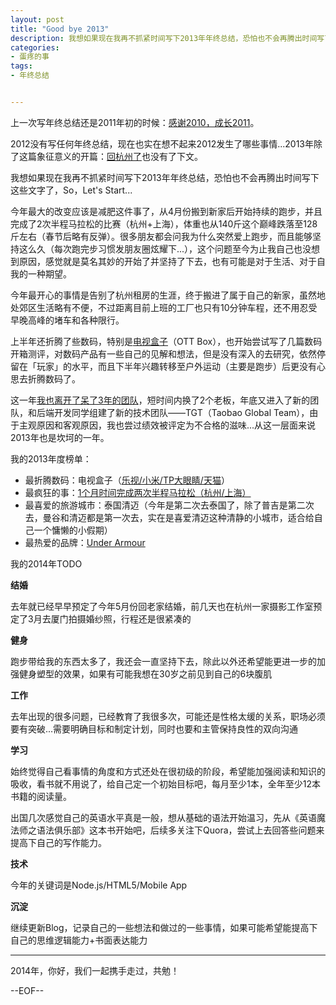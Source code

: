 ```yaml
---
layout: post
title: "Good bye 2013"
description: 我想如果现在我再不抓紧时间写下2013年年终总结，恐怕也不会再腾出时间写下这些文字了，So，Let's Start...
categories:
- 蛋疼的事
tags:
- 年终总结


---
```


上一次写年终总结还是2011年初的时候：[感谢2010，成长2011](http://www.besteric.com/2011/01/08/2010-review/)。

2012没有写任何年终总结，现在也实在想不起来2012发生了哪些事情...2013年除了这篇象征意义的开篇：[回杭州了](http://www.besteric.com/2013/02/17/back-to-hangzhou/)也没有了下文。

我想如果现在我再不抓紧时间写下2013年年终总结，恐怕也不会再腾出时间写下这些文字了，So，Let's Start...

今年最大的改变应该是减肥这件事了，从4月份搬到新家后开始持续的跑步，并且完成了2次半程马拉松的比赛（杭州+上海），体重也从140斤这个巅峰跌落至128斤左右（春节后略有反弹）。很多朋友都会问我为什么突然爱上跑步，而且能够坚持这么久（每次跑完步习惯发朋友圈炫耀下...），这个问题至今为止我自己也没想到原因，感觉就是莫名其妙的开始了并坚持了下去，也有可能是对于生活、对于自我的一种期望。

今年最开心的事情是告别了杭州租房的生涯，终于搬进了属于自己的新家，虽然地处郊区生活略有不便，不过距离目前上班的工厂也只有10分钟车程，还不用忍受早晚高峰的堵车和各种限行。

上半年还折腾了些数码，特别是[电视盒子](http://www.besteric.com/tags/#OTT)（OTT Box），也开始尝试写了几篇数码开箱测评，对数码产品有一些自己的见解和想法，但是没有深入的去研究，依然停留在「玩家」的水平，而且下半年兴趣转移至户外运动（主要是跑步）后更没有心思去折腾数码了。

这一年[我也离开了呆了3年的团队](http://www.besteric.com/2013/05/11/happy-birthday-to-taobao/)，短时间内换了2个老板，年底又进入了新的团队，和后端开发同学组建了新的技术团队——TGT（Taobao Global Team），由于主观原因和客观原因，我也尝过绩效被评定为不合格的滋味...从这一层面来说2013年也是坎坷的一年。

我的2013年度榜单：

* 最折腾数码：电视盒子（[乐视/小米/TP大眼睛/天猫](http://www.besteric.com/2013/05/09/ott-box-xiaomi-appletv-leshi-software/)）
* 最疯狂的事：[1个月时间完成两次半程马拉松（杭州/上海）](http://www.besteric.com/2013/11/11/my-first-marathon-my-person-best/)
* 最喜爱的旅游城市：泰国清迈（今年是第二次去泰国了，除了普吉是第二次去，曼谷和清迈都是第一次去，实在是喜爱清迈这种清静的小城市，适合给自己一个慵懒的小假期）
* 最热爱的品牌：[Under Armour](http://www.besteric.com/2013/11/12/under-armour-heatgear-sonic-review/)

我的2014年TODO

**结婚**

去年就已经早早预定了今年5月份回老家结婚，前几天也在杭州一家摄影工作室预定了3月去厦门拍摄婚纱照，行程还是很紧凑的

**健身**

跑步带给我的东西太多了，我还会一直坚持下去，除此以外还希望能更进一步的加强健身塑型的效果，如果有可能我想在30岁之前见到自己的6块腹肌

**工作**

去年出现的很多问题，已经教育了我很多次，可能还是性格太缓的关系，职场必须要有突破...需要明确目标和制定计划，同时也要和主管保持良性的双向沟通

**学习**

始终觉得自己看事情的角度和方式还处在很初级的阶段，希望能加强阅读和知识的吸收，看书就不用说了，给自己定一个初始目标吧，每月至少1本，全年至少12本书籍的阅读量。

出国几次感觉自己的英语水平真是一般，想从基础的语法开始温习，先从《英语魔法师之语法俱乐部》这本书开始吧，后续多关注下Quora，尝试上去回答些问题来提高下自己的写作能力。

**技术**

今年的关键词是Node.js/HTML5/Mobile App

**沉淀**

继续更新Blog，记录自己的一些想法和做过的一些事情，如果可能希望能提高下自己的思维逻辑能力+书面表达能力

-----

2014年，你好，我们一起携手走过，共勉！

--EOF--